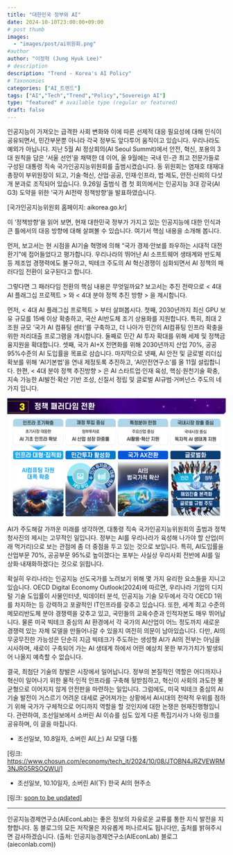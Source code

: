 ```yaml
---
title: "대한민국 정부와 AI"
date: 2024-10-10T23:00:00+09:00
# post thumb
images:
  - "images/post/ai위원회.png"
#author
author: "이정혁 (Jung Hyuk Lee)"
# description
description: "Trend - Korea's AI Policy"
# Taxonomies
categories: ["AI_트렌드"]
tags: ["AI","Tech","Trend","Policy","Sovereign AI"]
type: "featured" # available type (regular or featured)
draft: false
---
```


인공지능이 가져오는 급격한 사회 변화와 이에 따른 선제적 대응 필요성에 대해 인식이 공유되면서, 민간부문뿐 아니라 각국 정부도 앞다투어 움직이고 있습니다. 
우리나라도 예외가 아닙니다. 지난 5월 AI 정상회의(AI Seoul Summit)에서 안전, 혁신, 포용의 3대 원칙을 담은 ‘서울 선언’을 채택한 데 이어, 
올 9월에는 국내 민-관 최고 전문가들로 구성된 대통령 직속 국가인공지능위원회를 출범시켰습니다. 
동 위원회는 염재호 태재대 총장이 부위원장이 되고, 기술·혁신, 산업·공공, 인재·인프라, 법·제도, 안전·신뢰의 다섯 개 분과로 조직되어 있습니다. 
9.26일 출범식 겸 첫 회의에서는 인공지능 3대 강국(AI G3) 도약을 위한 ‘국가 AI전략 정책방향’을 발표하였습니다.

  [국가인공지능위원회 홈페이지: aikorea.go.kr]

이 ‘정책방향’을 읽어 보면, 현재 대한민국 정부가 가지고 있는 인공지능에 대한 인식과 큰 틀에서의 대응 방향에 대해 살펴볼 수 있습니다. 여기서 핵심 내용을 소개해 봅니다. 

먼저, 보고서는 현 시점을 AI기술 혁명에 의해 “국가 경제·안보를 좌우하는 시대적 대전환기”에 접어들었다고 평가합니다. 
우리나라의 뛰어난 AI 소프트웨어 생태계와 반도체 등 제조업 경쟁력에도 불구하고, 빅테크 주도의 AI 혁신경쟁이 심화되면서 AI 정책의 패러다임 전환이 요구된다고 합니다.

그렇다면 그 패러다임 전환의 핵심 내용은 무엇일까요? 
보고서는 추진 전략으로 < 4대 AI 플래그십 프로젝트 > 와 < 4대 분야 정책 추진 방향 > 을 제시합니다. 

먼저, < 4대 AI 플래그십 프로젝트 > 부터 살펴봅시다. 첫째, 2030년까지 최신 GPU 보유 규모를 15배 이상 확충하고, 국산 AI반도체 조기 상용화를 지원합니다. 
특히, 최대 2조원 규모 ‘국가 AI 컴퓨팅 센터’를 구축하고, 더 나아가 민간의 AI컴퓨팅 인프라 확충을 위한 저리대출 프로그램을 개시합니다. 
둘째로 민간 AI 투자 확대를 위해 세제 및 정책금융지원을 확대합니다. 
셋째, 국가 AI+X 전면화를 위해 2030년까지 산업 70%, 공공 95%수준의 AI 도입률을 목표로 삼습니다. 
마지막으로 넷째, AI 안전 및 글로벌 리더십 확보를 위해 ‘AI기본법’을 연내 제정토록 추진하고, ‘AI안전연구소’를 올 11월 설립합니다. 
한편, < 4대 분야 정책 추진방향 > 은 AI 스타트업·인재 육성, 핵심·원천기술 확충, 지속 가능한 AI발전·확산 기반 조성, 신질서 정립 및 글로벌 AI규범·거버넌스 주도의 네 가지 입니다. 

![국가 AI전략 정책방향](https://raw.githubusercontent.com/aieconlab/aieconlab.github.io/main/assets/images/post/ai_policy.png)

AI가 주도해갈 가까운 미래를 생각하면, 대통령 직속 국가인공지능위원회의 출범과 정책 청사진의 제시는 고무적인 일입니다. 
정부는 AI를 우리나라가 육성해 나가야 할 산업(미래 먹거리)으로 보는 관점에 좀 더 중점을 두고 있는 것으로 보입니다. 
특히, AI도입률을 산업부문 70%, 공공부문 95%로 높이겠다는 포부는 사실상 우리사회 전반에 AI를 일상화·내재화하겠다는 것으로 읽힙니다.

확실히 우리나라는 인공지능 선도국가를 노려보기 위해 몇 가지 유리한 요소들을 지니고 있습니다. 
OECD Digital Economy Outlook(2024)에 따르면, 우리나라 기업의 디지털 기술 도입률이 사물인터넷, 빅데이터 분석, 인공지능 기술 모두에서 각각 OECD 1위를 차지하는 등 강력하고 포괄적인 IT인프라를 갖추고 있습니다. 
또한, 세계 최고 수준의 메모리반도체 분야 경쟁력을 갖추고 있고, 국민들의 교육수준과 인적자본도 매우 뛰어납니다. 
물론 미국 빅테크 중심의 AI 환경에서 각 국가의 AI산업이 어느 정도까지 새로운 경쟁력 있는 자체 모델을 만들어나갈 수 있을지 여전히 의문이 남아있습니다. 
다만, AI의 무궁무진한 가능성은 단순히 지금 빅테크가 주도하는 생성형 AI가 AI의 전부는 아님을 시사하며, 
새로이 구축되어 가는 AI 생태계 하에서 어떤 예상치 못한 부가가치가 발생되어 나올지 예측할 수 없습니다.

결국, 최첨단 기술의 창발은 시장에서 일어납니다. 
정부의 본질적인 역할은 어디까지나 혁신이 일어나기 위한 물적·인적 인프라를 구축해 뒷받침하고, 혁신이 사회의 과도한 불균형으로 이어지지 않게 안전판을 마련하는 일입니다. 
그럼에도, 미국 빅테크 중심의 AI 기술 발전이 거스르기 어려운 대세로 굳어져가는 상황에서 AI시대의 전략적 우위를 점하기 위해 국가가 구체적으로 어디까지 역할을 할 것인지에 대한 논쟁은 현재진행형입니다. 
관련하여, 조선일보에서 소버린 AI 이슈를 심도 있게 다룬 특집기사가 나와 링크를 공유하며, 이 글을 마칩니다.

- 조선일보, 10.8일자, 소버린 AI(上) AI 모델 다툼

[링크: https://www.chosun.com/economy/tech_it/2024/10/08/JTOBN4JRZVEWRM3NJRG5RSOQWU/]

- 조선일보, 10.10일자, 소버린 AI(下) 한국 AI의 현주소

[링크: [soon to be updated](https://www.chosun.com/economy/tech_it/2024/10/10/G7PUWBL5BFA2DLDJYQWATTRXPY/)]


<hr>

인공지능경제연구소(AIEconLab)는 좋은 정보의 자유로운 교류를 통한 지식 발전을 지향합니다. 동 블로그의 모든 저작물은 자유롭게 퍼나르셔도 됩니다만, 출처를 밝혀주시면 감사하겠습니다. 
(출처: 인공지능경제연구소(AIEconLab) 블로그(aieconlab.com))
